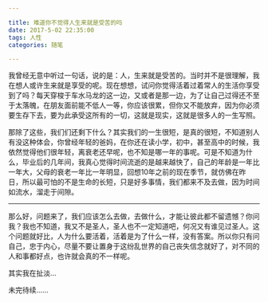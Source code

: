 ```yaml
---

title: 难道你不觉得人生来就是受苦的吗
date: 2017-5-02 22:35:00
tags: 人性
categories: 随笔

---
```


我曾经无意中听过一句话，说的是：人，生来就是受苦的。当时并不是很理解，我在想人或许生来就是享受的呢。现在想想，试问你觉得活着过着常人的生活你享受到了吗？每天穿梭于车水马龙的这一边，又或者是那一边，为了让自己过得还不至于太落魄，在朋友面前能不低人一等，你应该很累，但你又不能放弃，因为你必须要生存下去，要为此承受这所有的一切，这就是现实，这就是很多人的一生写照。

那除了这些，我们们还剩下什么？其实我们的一生很短，是真的很短，不知道别人有没这种体会，你曾经年轻的爸妈，在你还在读小学，初中，甚至高中的时候，我依然觉得他们很年轻，离衰老还早呢，也不知是哪一年的事呢。可是不知道为什么，毕业后的几年间，我真心觉得时间流逝的是越来越快了，自己的年龄是一年比一年大，父母的衰老一年比一年明显，回想10年之前的现在季节，就仿佛在昨日，所以最可怕的不是生命的长短，只是好多事情，我们都来不及去做，因为时间如流水，溜走于间隙。

---

那么好，问题来了，我们应该怎么去做，去做什么，才能让彼此都不留遗憾？你问我？我也不知道，我又不是圣人，圣人也不一定知道吧，何况又有谁见过圣人。这个问题就好比，人为什么要活着，活着是为了什么一样，没有答案。所以你只有问自己，忠于内心，尽量不要让置身于这纷乱世界的自己丧失信念就好了，对不同的人和事都好点，也许就会真的不一样呢。

其实我在扯淡...


未完待续......
